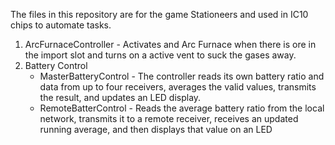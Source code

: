 The files in this repository are for the game Stationeers and used in IC10 chips to automate tasks. 

1. ArcFurnaceController - Activates and Arc Furnace when there is ore in the import slot and turns on a active vent to suck the gases away.
2. Battery Control
   - MasterBatteryControl - The controller reads its own battery ratio and data from up to four receivers, averages the valid values, transmits the result, and updates an LED display.
   - RemoteBatterControl - Reads the average battery ratio from the local network, transmits it to a remote receiver, receives an updated running average, and then displays that value on an LED
